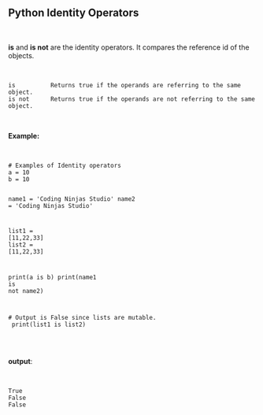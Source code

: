 <div _ngcontent-serverapp-c232="" class="note-body"><div _ngcontent-serverapp-c232="" class="body-text"><h2><strong>Python Identity Operators</strong></h2><p>&nbsp;</p><p><strong>is</strong> and <strong>is not</strong> are the identity operators. It compares the reference id of the objects.</p><p>&nbsp;</p><pre><code class="language-python hljs"><span class="hljs-keyword">is</span>&nbsp;         Returns true <span class="hljs-keyword">if</span> the operands are referring to the same object. 
<span class="hljs-keyword">is</span> <span class="hljs-keyword">not</span>&nbsp;     Returns true <span class="hljs-keyword">if</span> the operands are <span class="hljs-keyword">not</span> referring to the same object.</code></pre><p>&nbsp;</p><p><strong>Example:</strong></p><p>&nbsp;</p><pre><code class="language-python hljs"><span class="hljs-comment"># Examples of Identity operators </span>
a = <span class="hljs-number">10</span>
b = <span class="hljs-number">10</span>

name1 = <span class="hljs-string">'Coding Ninjas Studio'</span>
name2 = <span class="hljs-string">'Coding Ninjas Studio'</span>

list1 = [<span class="hljs-number">11</span>,<span class="hljs-number">22</span>,<span class="hljs-number">33</span>] 
list2 = [<span class="hljs-number">11</span>,<span class="hljs-number">22</span>,<span class="hljs-number">33</span>] 

print(a <span class="hljs-keyword">is</span> b) 
print(name1 <span class="hljs-keyword">is</span> <span class="hljs-keyword">not</span> name2) 

<span class="hljs-comment"># Output is False since lists are mutable. </span>
print(list1 <span class="hljs-keyword">is</span> list2) </code></pre><p>&nbsp;</p><p><strong>output</strong>:</p><p>&nbsp;</p><pre><code class="language-python hljs"><span class="hljs-literal">True</span>
<span class="hljs-literal">False</span>
<span class="hljs-literal">False</span></code></pre></div></div>